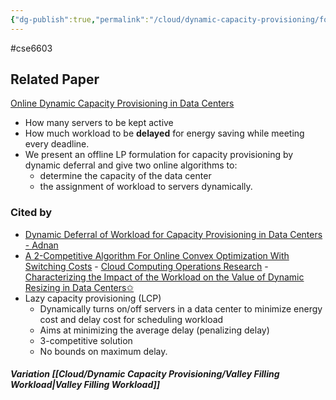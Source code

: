 ```yaml
---
{"dg-publish":true,"permalink":"/cloud/dynamic-capacity-provisioning/follow-the-workload/"}
---
```



#cse6603 

## Related Paper
[Online Dynamic Capacity Provisioning in Data Centers](http://rsrg.cms.caltech.edu/greenIT/papers/dcp-allerton.pdf)

- How many servers to be kept active
- How much workload to be **delayed** for energy saving while meeting every deadline.
- We present an offline LP formulation for capacity provisioning by dynamic deferral and give two online algorithms to:
	- determine the capacity of the data center
	- the assignment of workload to servers dynamically.

### **Cited by**

- [Dynamic Deferral of Workload for Capacity Provisioning in Data Centers - Adnan](https://arxiv.org/pdf/1109.3839.pdf)
- [A 2-Competitive Algorithm For Online Convex
Optimization With Switching Costs](https://drops.dagstuhl.de/opus/volltexte/2015/5297/pdf/7.pdf)
        - [Cloud Computing Operations Research](https://www.labri.fr/perso/eyraud/pmwiki/uploads/Main/CloudOR.pdf)
        - [Characterizing the Impact of the Workload on the Value of Dynamic Resizing in Data Centers✩](https://arxiv.org/pdf/1207.6295.pdf)
- Lazy capacity provisioning (LCP)
    - Dynamically turns on/off servers in a data center to minimize energy cost and delay cost for scheduling workload
    - Aims at minimizing the average delay (penalizing delay)
    - 3-competitive solution
    - No bounds on maximum delay.

##### Variation [[Cloud/Dynamic Capacity Provisioning/Valley Filling Workload\|Valley Filling Workload]]
